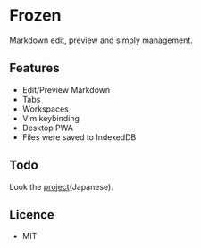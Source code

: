 # Frozen

Markdown edit, preview and simply management.

## Features

- Edit/Preview Markdown
- Tabs
- Workspaces
- Vim keybinding
- Desktop PWA
- Files were saved to IndexedDB

## Todo

Look the [project](https://github.com/sosukesuzuki/Frozen/projects/1)(Japanese).

## Licence

- MIT
